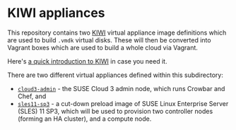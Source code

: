 # KIWI appliances

This repository contains two
[KIWI](https://en.opensuse.org/Portal:KIWI) virtual appliance image
definitions which are used to build `.vmdk` virtual disks.  These will
then be converted into Vagrant boxes which are used to build a whole
cloud via Vagrant.

Here's [a quick introduction to KIWI](http://doc.opensuse.org/projects/kiwi/doc/#chap.introduction)
in case you need it.

There are two different virtual appliances defined within this
subdirectory:

*   [`cloud3-admin`](cloud3-admin/) - the SUSE Cloud 3 admin node,
    which runs Crowbar and Chef, and
*   [`sles11-sp3`](sles11-sp3/) - a cut-down preload image of SUSE Linux
    Enterprise Server (SLES) 11 SP3, which will be used to provision
    two controller nodes (forming an HA cluster), and a compute node.
